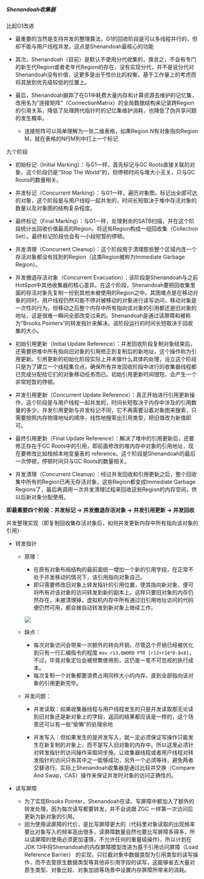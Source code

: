 ##### Shenandoah收集器

比起G1改进

* 最重要的当然是支持并发的整理算法，G1的回收阶段是可以多线程并行的，但却不能与用户线程并发，这点是Shenandoah最核心的功能

* 其次，Shenandoah（目前）是默认不使用分代收集的，换言之，不会有专门的新生代Region或者老年代Region的存在，没有实现分代，并不是说分代对Shenandoah没有价值，这更多是出于性价比的权衡，基于工作量上的考虑而将其放到优先级较低的位置上。

* 最后，Shenandoah摒弃了在G1中耗费大量内存和计算资源去维护的记忆集，改用名为“连接矩阵”（ConnectionMatrix）的全局数据结构来记录跨Region的引用关系，降低了处理跨代指针时的记忆集维护消耗，也降低了伪共享问题的发生概率。

  * 连接矩阵可以简单理解为一张二维表格，如果Region N有对象指向Region M，就在表格的N行M列中打上一个标记

    

    

九个阶段

* 初始标记（Initial Marking）：与G1一样，首先标记与GC Roots直接关联的对象，这个阶段仍是“Stop The World”的，但停顿时间与堆大小无关，只与GC Roots的数量相关。
* 并发标记（Concurrent Marking）：与G1一样，遍历对象图，标记出全部可达的对象，这个阶段是与用户线程一起并发的，时间长短取决于堆中存活对象的数量以及对象图的结构复杂程度。
* 最终标记（Final Marking）：与G1一样，处理剩余的SATB扫描，并在这个阶段统计出回收价值最高的Region，将这些Region构成一组回收集（Collection Set）。最终标记阶段也会有一小段短暂的停顿。
* 并发清理（Concurrent Cleanup）：这个阶段用于清理那些整个区域内连一个存活对象都没有找到的Region（这类Region被称为Immediate Garbage Region）。
* 并发撤退存活对象（Concurrent Evacuation）：该阶段是Shenandoah与之前HotSpot中其他收集器的核心差异。在这个阶段，Shenandoah要把回收集里面的存活对象先复制一份到其他未被使用的Region之中。其困难点是在移动对象的同时，用户线程仍然可能不停对被移动的对象进行读写访问，移动对象是一次性的行为，但移动之后整个内存中所有指向该对象的引用都还是旧对象的地址，这是很难一瞬间全部改变过来的。Shenandoah是通过读屏障和被称为“Brooks Pointers”的转发指针来解决。该阶段运行的时间长短取决于回收集的大小。
* 初始引用更新（Initial Update Reference）：并发回收阶段复制对象结束后，还需要把堆中所有指向旧对象的引用修正到复制后的新地址，这个操作称为引用更新。引用更新的初始化阶段实际上并未做什么具体的处理，设立这个阶段只是为了建立一个线程集合点，确保所有并发回收阶段中进行的收集器线程都已完成分配给它们的对象移动任务而已。初始引用更新时间很短，会产生一个非常短暂的停顿。
* 并发引用更新（Concurrent Update Reference）：真正开始进行引用更新操作，这个阶段是与用户线程一起并发的，时间长短取决于内存中涉及的引用数量的多少。并发引用更新与并发标记不同，它不再需要沿着对象图来搜索，只需要按照内存物理地址的顺序，线性地搜索出引用类型，把旧值改为新值即可。
* 最终引用更新（Final Update Reference）：解决了堆中的引用更新后，还要修正存在于GC Roots中的引用，即前面修改的堆内存中对象的引用地址，现在要修改比如栈帧本地变量表的 reference。这个阶段是Shenandoah的最后一次停顿，停顿时间只与GC Roots的数量相关。

* 并发清理（Concurrent Cleanup）：经过并发回收和引用更新之后，整个回收集中所有的Region已再无存活对象，这些Region都变成Immediate Garbage Regions了，最后再调用一次并发清理过程来回收这些Region的内存空间，供以后新对象分配使用。

**即最重要四个阶段：并发标记 -> 并发撤退存活对象 -> 并发引用更新 -> 并发回收**





并发整理实现（即复制回收集存活对象后，如何并发更新内存中所有指向该对象的引用）

* 转发指针

  * 原理：

    * 在原有对象布局结构的最前面统一增加一个新的引用字段，在正常不处于并发移动的情况下，该引用指向对象自己。
    * 即只需要修改旧对象上转发指针的引用位置，使其指向新对象，便可将所有对该对象的访问转发到新的副本上。这样只要旧对象的内存仍然存在，未被清理掉，虚拟机内存中所有通过旧引用地址访问的代码便仍然可用，都会被自动转发到新对象上继续工作。

    ![](https://img-blog.csdnimg.cn/2020102614474692.png?x-oss-process=image/watermark,type_ZmFuZ3poZW5naGVpdGk,shadow_10,text_aHR0cHM6Ly9ibG9nLmNzZG4ubmV0L3dlaXhpbl80MzkzNDYwNw==,size_16,color_FFFFFF,t_70#pic_center)


  * 缺点：

    * 每次对象访问会带来一次额外的转向开销，尽管这个开销已经被优化到只有一行汇编指令的程度 `mov r13,QWORD PTR [r12+r14*8-0x8]`，不过，毕竟对象定位会被频繁使用到，这仍是一笔不可忽视的执行成本。
    * 每次复制一个对象都要浪费占用同样大小的内存，直到全部指向该对象的引用更新完毕。

  * 并发问题：

    * 并发读取：如果收集器线程与用户线程发生的只是并发读取那无论读到旧对象还是新对象上的字段，返回的结果都应该是一样的，这个场景还可以有一些“偷懒”的处理余地

    * 并发写入：但如果发生的是并发写入，就一定必须保证写操作只能发生在新复制的对象上，而不是写入旧对象的内存中。所以这里必须针对转发指针的访问操作采取同步施，让收集器线程或者用户线程对转发指针的访问只有其中之一能够成功，另外一个必须等待，避免两者交替进行。实际上Shenandoah收集器是通过比较并交换（Compare And Swap，CAS）操作来保证并发时对象的访问正确性的。

* 读写屏障

  * 为了实现Brooks Pointer，Shenandoah在读、写屏障中都加入了额外的转发处理，因为每次读写都要转发，并不会说跟 ZGC 一样第一次访问后更新为新对象的引用。
  * 因为使用读屏障的代价，是比写屏障更大的（代码里对象读取的出现频率要比对象写入的频率高出很多，读屏障数量自然也要比写屏障多得多，所以读屏障的使用必须更加谨慎，不允许任何的重量级操作)，所以计划在JDK 13中将Shenandoah的内存屏障模型改进为基于引用访问屏障（Load Reference Barrier）  的实现，只拦截对象中数据类型为引用类型的读写操作，而不去管原生数据类型等其他非引用字段的读写，这能够省去大量对原生类型、对象比较、对象加锁等场景中设置内存屏障所带来的消耗。

  

  
